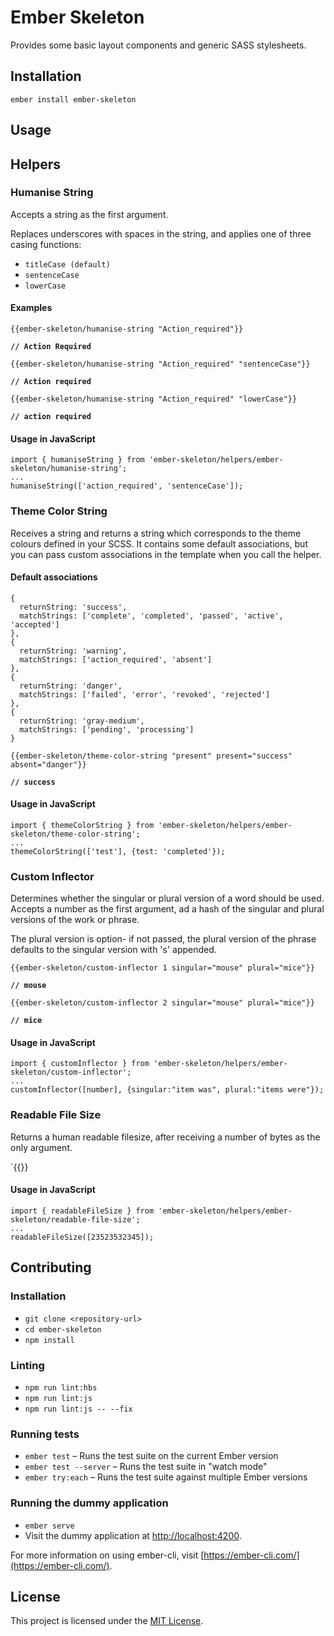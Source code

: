 Ember Skeleton
==============================================================================

Provides some basic layout components and generic SASS stylesheets.

Installation
------------------------------------------------------------------------------

```
ember install ember-skeleton
```


Usage
------------------------------------------------------------------------------

## Helpers

### Humanise String

Accepts a string as the first argument.

Replaces underscores with spaces in the string, and applies one of three casing functions: 

* `titleCase (default)`
* `sentenceCase`
* `lowerCase`

#### Examples

`{{ember-skeleton/humanise-string "Action_required"}}`

**`// Action Required`**

`{{ember-skeleton/humanise-string "Action_required" "sentenceCase"}}`

**`// Action required`**

`{{ember-skeleton/humanise-string "Action_required" "lowerCase"}}`

**`// action required`**

#### Usage in JavaScript

```
import { humaniseString } from 'ember-skeleton/helpers/ember-skeleton/humanise-string';
...
humaniseString(['action_required', 'sentenceCase']);
```

### Theme Color String

Receives a string and returns a string which corresponds to the theme colours defined in your SCSS. It contains some default associations, but you can pass custom associations in the template when you call the helper.

#### Default associations

    {
      returnString: 'success',
      matchStrings: ['complete', 'completed', 'passed', 'active', 'accepted']
    },
    {
      returnString: 'warning',
      matchStrings: ['action_required', 'absent']
    },
    {
      returnString: 'danger',
      matchStrings: ['failed', 'error', 'revoked', 'rejected']
    },
    {
      returnString: 'gray-medium',
      matchStrings: ['pending', 'processing']
    }

`{{ember-skeleton/theme-color-string "present" present="success" absent="danger"}}`

**`// success`**

#### Usage in JavaScript

```
import { themeColorString } from 'ember-skeleton/helpers/ember-skeleton/theme-color-string';
...
themeColorString(['test'], {test: 'completed'});
```

### Custom Inflector

Determines whether the singular or plural version of a word should be used. Accepts a number as the first argument, ad a hash of the singular and plural versions of the work or phrase.

The plural version is option- if not passed, the plural version of the phrase defaults to the singular version with 's' appended.

`{{ember-skeleton/custom-inflector 1 singular="mouse" plural="mice"}}`

**`// mouse`**

`{{ember-skeleton/custom-inflector 2 singular="mouse" plural="mice"}}`

**`// mice`**

#### Usage in JavaScript

```
import { customInflector } from 'ember-skeleton/helpers/ember-skeleton/custom-inflector';
...
customInflector([number], {singular:"item was", plural:"items were"});
```

### Readable File Size

Returns a human readable filesize, after receiving a number of bytes as the only argument.

`{{}}

#### Usage in JavaScript

```
import { readableFileSize } from 'ember-skeleton/helpers/ember-skeleton/readable-file-size';
...
readableFileSize([23523532345]);
```


Contributing
------------------------------------------------------------------------------

### Installation

* `git clone <repository-url>`
* `cd ember-skeleton`
* `npm install`

### Linting

* `npm run lint:hbs`
* `npm run lint:js`
* `npm run lint:js -- --fix`

### Running tests

* `ember test` – Runs the test suite on the current Ember version
* `ember test --server` – Runs the test suite in "watch mode"
* `ember try:each` – Runs the test suite against multiple Ember versions

### Running the dummy application

* `ember serve`
* Visit the dummy application at [http://localhost:4200](http://localhost:4200).

For more information on using ember-cli, visit [https://ember-cli.com/](https://ember-cli.com/).

License
------------------------------------------------------------------------------

This project is licensed under the [MIT License](LICENSE.md).